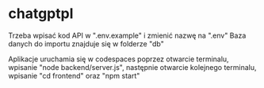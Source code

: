 # chatgptpl

Trzeba wpisać kod API w ".env.example" i zmienić nazwę na ".env" Baza danych do importu znajduje się w folderze "db"

Aplikacje uruchamia się w codespaces poprzez otwarcie terminalu, wpisanie "node backend/server.js", następnie otwarcie kolejnego terminalu, wpisanie "cd frontend" oraz "npm start"
